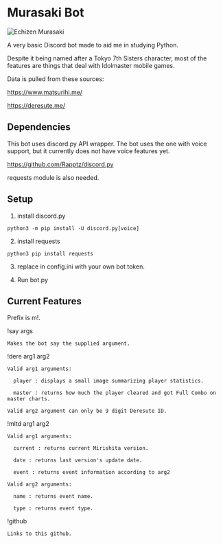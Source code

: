 # Murasaki Bot

![Echizen Murasaki](https://i.imgur.com/m3Pco1h.jpg)


A very basic Discord bot made to aid me in studying Python.

Despite it being named after a Tokyo 7th Sisters character, most of the features are things that deal with Idolmaster mobile games.

Data is pulled from these sources:

https://www.matsurihi.me/

https://deresute.me/


## Dependencies

This bot uses discord.py API wrapper.
The bot uses the one with voice support, but it currently does not have voice features yet.

https://github.com/Rapptz/discord.py

requests module is also needed.

## Setup

1. install discord.py

`python3 -m pip install -U discord.py[voice]`

2. install requests

`python3 pip install requests`

3. replace <your token here> in config.ini with your own bot token.

4.  Run bot.py

## Current Features

Prefix is m!.

!say args

    Makes the bot say the supplied argument.

!dere arg1 arg2

    Valid arg1 arguments:

      player : displays a small image summarizing player statistics.

      master : returns how much the player cleared and got Full Combo on master charts.

    Valid arg2 argument can only be 9 digit Deresute ID.

!mltd arg1 arg2

    Valid arg1 arguments:

      current : returns current Mirishita version.

      date : returns last version's update date.

      event : returns event information according to arg2

    Valid arg2 arguments:

      name : returns event name.

      type : returns event type.
!github

    Links to this github.
